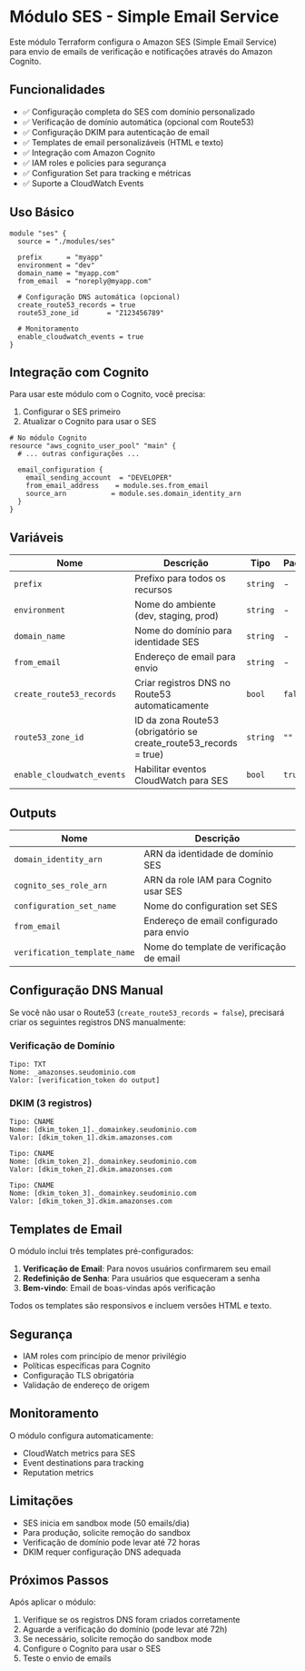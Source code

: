 # Módulo SES - Simple Email Service

Este módulo Terraform configura o Amazon SES (Simple Email Service) para envio de emails de verificação e notificações através do Amazon Cognito.

## Funcionalidades

- ✅ Configuração completa do SES com domínio personalizado
- ✅ Verificação de domínio automática (opcional com Route53)
- ✅ Configuração DKIM para autenticação de email
- ✅ Templates de email personalizáveis (HTML e texto)
- ✅ Integração com Amazon Cognito
- ✅ IAM roles e policies para segurança
- ✅ Configuration Set para tracking e métricas
- ✅ Suporte a CloudWatch Events

## Uso Básico

```hcl
module "ses" {
  source = "./modules/ses"

  prefix      = "myapp"
  environment = "dev"
  domain_name = "myapp.com"
  from_email  = "noreply@myapp.com"

  # Configuração DNS automática (opcional)
  create_route53_records = true
  route53_zone_id       = "Z123456789"

  # Monitoramento
  enable_cloudwatch_events = true
}
```

## Integração com Cognito

Para usar este módulo com o Cognito, você precisa:

1. Configurar o SES primeiro
2. Atualizar o Cognito para usar o SES

```hcl
# No módulo Cognito
resource "aws_cognito_user_pool" "main" {
  # ... outras configurações ...

  email_configuration {
    email_sending_account  = "DEVELOPER"
    from_email_address    = module.ses.from_email
    source_arn           = module.ses.domain_identity_arn
  }
}
```

## Variáveis

| Nome                       | Descrição                                                         | Tipo     | Padrão  | Obrigatório |
| -------------------------- | ----------------------------------------------------------------- | -------- | ------- | ----------- |
| `prefix`                   | Prefixo para todos os recursos                                    | `string` | -       | ✅          |
| `environment`              | Nome do ambiente (dev, staging, prod)                             | `string` | -       | ✅          |
| `domain_name`              | Nome do domínio para identidade SES                               | `string` | -       | ✅          |
| `from_email`               | Endereço de email para envio                                      | `string` | -       | ✅          |
| `create_route53_records`   | Criar registros DNS no Route53 automaticamente                    | `bool`   | `false` | ❌          |
| `route53_zone_id`          | ID da zona Route53 (obrigatório se create_route53_records = true) | `string` | `""`    | ❌          |
| `enable_cloudwatch_events` | Habilitar eventos CloudWatch para SES                             | `bool`   | `true`  | ❌          |

## Outputs

| Nome                         | Descrição                                |
| ---------------------------- | ---------------------------------------- |
| `domain_identity_arn`        | ARN da identidade de domínio SES         |
| `cognito_ses_role_arn`       | ARN da role IAM para Cognito usar SES    |
| `configuration_set_name`     | Nome do configuration set SES            |
| `from_email`                 | Endereço de email configurado para envio |
| `verification_template_name` | Nome do template de verificação de email |

## Configuração DNS Manual

Se você não usar o Route53 (`create_route53_records = false`), precisará criar os seguintes registros DNS manualmente:

### Verificação de Domínio

```
Tipo: TXT
Nome: _amazonses.seudominio.com
Valor: [verification_token do output]
```

### DKIM (3 registros)

```
Tipo: CNAME
Nome: [dkim_token_1]._domainkey.seudominio.com
Valor: [dkim_token_1].dkim.amazonses.com

Tipo: CNAME
Nome: [dkim_token_2]._domainkey.seudominio.com
Valor: [dkim_token_2].dkim.amazonses.com

Tipo: CNAME
Nome: [dkim_token_3]._domainkey.seudominio.com
Valor: [dkim_token_3].dkim.amazonses.com
```

## Templates de Email

O módulo inclui três templates pré-configurados:

1. **Verificação de Email**: Para novos usuários confirmarem seu email
2. **Redefinição de Senha**: Para usuários que esqueceram a senha
3. **Bem-vindo**: Email de boas-vindas após verificação

Todos os templates são responsivos e incluem versões HTML e texto.

## Segurança

- IAM roles com princípio de menor privilégio
- Políticas específicas para Cognito
- Configuração TLS obrigatória
- Validação de endereço de origem

## Monitoramento

O módulo configura automaticamente:

- CloudWatch metrics para SES
- Event destinations para tracking
- Reputation metrics

## Limitações

- SES inicia em sandbox mode (50 emails/dia)
- Para produção, solicite remoção do sandbox
- Verificação de domínio pode levar até 72 horas
- DKIM requer configuração DNS adequada

## Próximos Passos

Após aplicar o módulo:

1. Verifique se os registros DNS foram criados corretamente
2. Aguarde a verificação do domínio (pode levar até 72h)
3. Se necessário, solicite remoção do sandbox mode
4. Configure o Cognito para usar o SES
5. Teste o envio de emails
